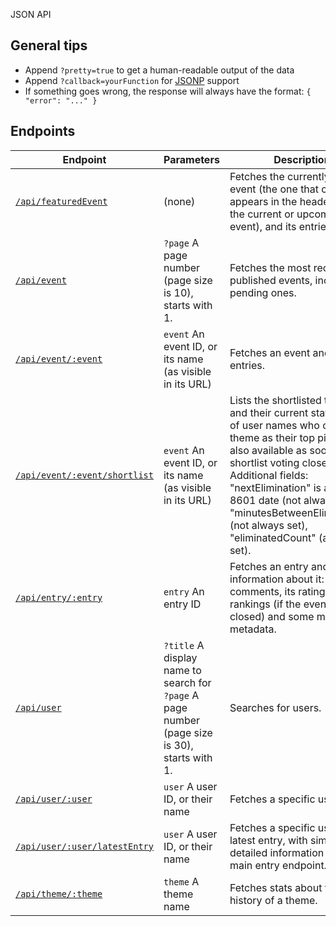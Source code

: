 JSON API
## General tips ##

* Append `?pretty=true` to get a human-readable output of the data
* Append `?callback=yourFunction` for <a href="https://en.wikipedia.org/wiki/JSONP">JSONP</a> support
* If something goes wrong, the response will always have the format: `{ "error": "..." }`

## Endpoints ##

| Endpoint | Parameters | Description |
| --- | --- | --- |
| [`/api/featuredEvent`](/api/featuredEvent?pretty=true) | (none) | Fetches the currently featured event (the one that currently appears in the header, usually the current or upcoming event), and its entries. |
| [`/api/event`](/api/event?pretty=true) | `?page` A page number (page size is 10), starts with 1. | Fetches the most recently published events, including pending ones. |
| [`/api/event/:event`](/api/event/1st-alakajam?pretty=true) | `event` An event ID, or its name (as visible in its URL) | Fetches an event and its entries. |
| [`/api/event/:event/shortlist`](/api/event/1st-alakajam/shortlist?pretty=true) | `event` An event ID, or its name (as visible in its URL) | Lists the shortlisted themes and their current status. A list of user names who chose the theme as their top picks is also available as soon as shortlist voting closes.<br />Additional fields: "nextElimination" is an ISO 8601 date  (not always set), "minutesBetweenEliminations" (not always set), "eliminatedCount" (always set). |
| [`/api/entry/:entry`](/api/entry/65?pretty=true) | `entry` An entry ID | Fetches an entry and detailed information about it: its comments, its ratings & rankings (if the event is closed) and some more metadata. |
| [`/api/user`](/api/user?title=Jamician&pretty=true) | `?title` A display name to search for <br />`?page` A page number (page size is 30), starts with 1. | Searches for users. |
| [`/api/user/:user`](/api/user/voxel?pretty=true) | `user` A user ID, or their name | Fetches a specific user. |
| [`/api/user/:user/latestEntry`](/api/user/voxel/latestEntry?pretty=true) | `user` A user ID, or their name | Fetches a specific user's latest entry, with similarly detailed information as the main entry endpoint. |
| [`/api/theme/:theme`](/api/theme/Floating%20Islands?pretty=true) | `theme` A theme name | Fetches stats about the history of a theme. |